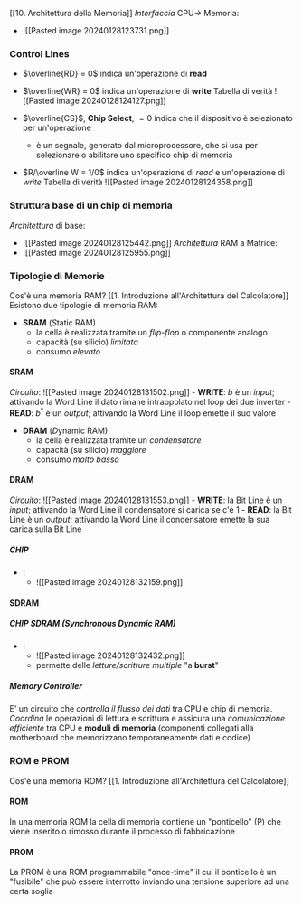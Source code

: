 [[10. Architettura della Memoria]]
*Interfaccia* CPU$\rightarrow$ Memoria:
- ![[Pasted image 20240128123731.png]]
### Control Lines
- $\overline{RD} = 0$ indica un'operazione di **read**
- $\overline{WR} = 0$ indica un'operazione di **write**
	Tabella di verità
		![[Pasted image 20240128124127.png]]

- $\overline{CS}$, **Chip Select**, $= 0$ indica che il dispositivo è selezionato per un'operazione
	- è un segnale, generato dal microprocessore, che si usa per selezionare o abilitare uno specifico chip di memoria
- $R/\overline W = 1/0$ indica un'operazione di *read* e un'operazione di *write*
	Tabella di verità
		![[Pasted image 20240128124358.png]]
### Struttura base di un chip di memoria
*Architettura* di base:
- ![[Pasted image 20240128125442.png]]
*Architettura* RAM a Matrice:
- ![[Pasted image 20240128125955.png]]
### Tipologie di Memorie
Cos'è una memoria RAM? [[1. Introduzione all'Architettura del Calcolatore]]
Esistono due tipologie di memoria RAM:
- **SRAM** (*S*tatic RAM)
	- la cella è realizzata tramite un *flip-flop* o componente analogo
	- capacità (su silicio) *limitata*
	- consumo *elevato*
#### SRAM
*Circuito*:
	![[Pasted image 20240128131502.png]]
	- **WRITE**: $b$ è un *input*; attivando la Word Line il dato rimane intrappolato nel loop dei due inverter
	- **READ**: $b^°$ è un *output*; attivando la Word Line il loop emette il suo valore

- **DRAM** (*D*ynamic RAM)
	- la cella è realizzata tramite un *condensatore*
	- capacità (su silicio) *maggiore*
	- consumo *molto basso*
#### DRAM
*Circuito*:
	![[Pasted image 20240128131553.png]]
	- **WRITE**: la Bit Line è un *input*; attivando la Word Line il condensatore si carica se c'è 1
	- **READ**: la Bit Line è un *output*; attivando la Word Line il condensatore emette la sua carica sulla Bit Line
##### CHIP
- :
	- ![[Pasted image 20240128132159.png]]
#### SDRAM
##### CHIP **SDRAM** (*S*ynchronous *D*ynamic RAM)
 -  :
	 - ![[Pasted image 20240128132432.png]]
	 - permette delle *letture/scritture multiple* "a **burst**"
##### Memory Controller
E' un circuito che *controlla il flusso dei dati* tra CPU e chip di memoria. 
*Coordina* le operazioni di lettura e scrittura e assicura una *comunicazione efficiente* tra CPU e **moduli di memoria** (componenti collegati alla motherboard che memorizzano temporaneamente dati e codice)
### ROM e PROM
Cos'è una memoria ROM? [[1. Introduzione all'Architettura del Calcolatore]]
#### ROM
In una memoria ROM la cella di memoria contiene un "ponticello" (P) che viene inserito o rimosso durante il processo di fabbricazione
#### PROM
La PROM è una ROM programmabile "once-time" il cui il ponticello è un "fusibile" che può essere interrotto inviando una tensione superiore ad una certa soglia